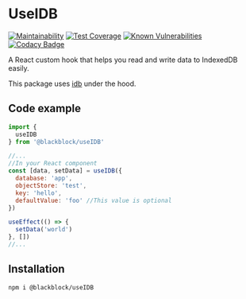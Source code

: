# UseIDB

[![Maintainability](https://api.codeclimate.com/v1/badges/36e11a8c05223785b11a/maintainability)](https://codeclimate.com/github/winston0410/useIDB/maintainability) [![Test Coverage](https://api.codeclimate.com/v1/badges/36e11a8c05223785b11a/test_coverage)](https://codeclimate.com/github/winston0410/useIDB/test_coverage) [![Known Vulnerabilities](https://snyk.io/test/github/winston0410/useIDB/badge.svg?targetFile=package.json)](https://snyk.io/test/github/winston0410/useIDB?targetFile=package.json) [![Codacy Badge](https://app.codacy.com/project/badge/Grade/45b90ef721bf4aab8b252ae3c41b8c1f)](https://www.codacy.com/gh/winston0410/useIDB/dashboard?utm_source=github.com&utm_medium=referral&utm_content=winston0410/useIDB&utm_campaign=Badge_Grade)

A React custom hook that helps you read and write data to IndexedDB easily.

This package uses [idb](https://www.npmjs.com/package/idb) under the hood.

## Code example

```javascript
import {
  useIDB
} from '@blackblock/useIDB'

//...
//In your React component
const [data, setData] = useIDB({
  database: 'app',
  objectStore: 'test',
  key: 'hello',
  defaultValue: 'foo' //This value is optional
})

useEffect(() => {
  setData('world')
}, [])
//...
```

## Installation

```
npm i @blackblock/useIDB
```
